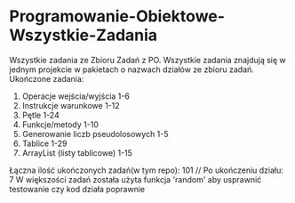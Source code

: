 # Programowanie-Obiektowe-Wszystkie-Zadania
Wszystkie zadania ze Zbioru Zadań z PO.
Wszystkie zadania znajdują się w jednym projekcie w pakietach o nazwach działów ze zbioru zadań.
Ukończone zadania:
1. Operacje wejścia/wyjścia 1-6
2. Instrukcje warunkowe 1-12
3. Pętle 1-24
4. Funkcje/metody 1-10
5. Generowanie liczb pseudolosowych 1-5
6. Tablice 1-29
7. ArrayList (listy tablicowe) 1-15


Łączna ilość ukończonych zadań(w tym repo): 101 // Po ukończeniu działu: 7
W większości zadań została użyta funkcja 'random' aby usprawnić testowanie czy kod działa poprawnie

